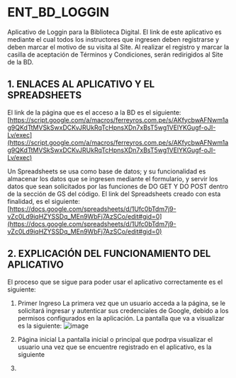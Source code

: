 # ENT_BD_LOGGIN
Aplicativo de Loggin para la Biblioteca Digital. El link de este aplicativo es mediante el cual todos los instructores que ingresen deben registrarse y deben marcar el motivo de su visita al Site. Al realizar el registro y marcar la casilla de aceptación de Términos y Condiciones, serán redirigidos al Site de la BD.

## 1. ENLACES AL APLICATIVO Y EL SPREADSHEETS
El link de la página que es el acceso a la BD es el siguiente:
[https://script.google.com/a/macros/ferreyros.com.pe/s/AKfycbwAFNwm1ag9QKdTtMVSkSwxDCKvJRUkRqTcHpnsXDn7xBsT5wg1VElYKGugf-oJI-Lv/exec](https://script.google.com/a/macros/ferreyros.com.pe/s/AKfycbwAFNwm1ag9QKdTtMVSkSwxDCKvJRUkRqTcHpnsXDn7xBsT5wg1VElYKGugf-oJI-Lv/exec)

Un Spreadsheets se usa como base de datos; y su funcionalidad es almacenar los datos que se ingresen mediante el formulario, y servir los datos que sean solicitados por las funciones de DO GET Y DO POST dentro de la sección de GS del código. El link del Spreadsheets creado con esta finalidad, es el siguiente:
[https://docs.google.com/spreadsheets/d/1Ufc0bTdm7j9-vZc0Ld9iqHZYSSDq_MEn9WbFj7AzSCo/edit#gid=0](https://docs.google.com/spreadsheets/d/1Ufc0bTdm7j9-vZc0Ld9iqHZYSSDq_MEn9WbFj7AzSCo/edit#gid=0)

## 2. EXPLICACIÓN DEL FUNCIONAMIENTO DEL APLICATIVO

El proceso que se sigue para poder usar el aplicativo correctamente es el siguiente:

1. Primer Ingreso
   La primera vez que un usuario acceda a la página, se le solicitará ingresar y autenticar sus credenciales de Google, debido a los permisos configurados en la aplicación.    La pantalla que va a visualizar es la siguiente:
   ![image](https://github.com/YariDev2000/ENT_BD_LOGGIN/assets/139288245/3034d33d-26ee-41e9-95a6-400c15443c91)

2. Página inicial
   La pantalla inicial o principal que podrpa visualizar el usuario una vez que se encuentre registrado en el aplicativo, es la siguiente
4. 


